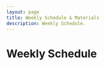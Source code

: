 ```yaml
---
layout: page
title: Weekly Schedule & Materials
description: Weekly Schedule.
---
```


# Weekly Schedule
